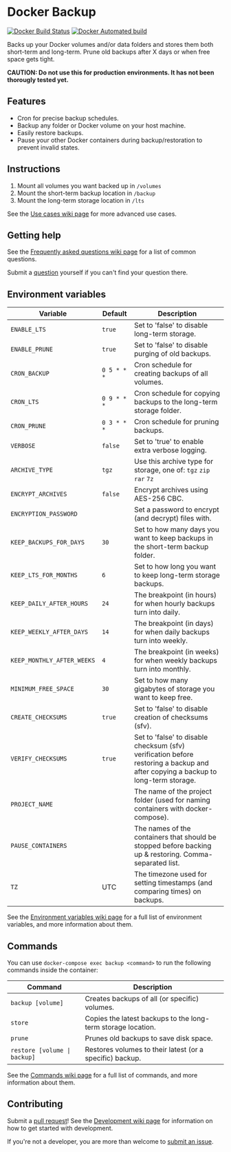 # Docker Backup

[![Docker Build Status](https://img.shields.io/docker/cloud/build/niclaslindstedt/docker-backup.svg)](https://hub.docker.com/r/niclaslindstedt/docker-backup/builds/)
[![Docker Automated build](https://img.shields.io/docker/cloud/automated/niclaslindstedt/docker-backup.svg)](https://hub.docker.com/r/niclaslindstedt/docker-backup/)

Backs up your Docker volumes and/or data folders and stores them both short-term and long-term. Prune old backups after X days or when free space gets tight.

**CAUTION: Do not use this for production environments. It has not been thorougly tested yet.**

## Features

- Cron for precise backup schedules.
- Backup any folder or Docker volume on your host machine.
- Easily restore backups.
- Pause your other Docker containers during backup/restoration to prevent invalid states.

## Instructions

1. Mount all volumes you want backed up in `/volumes`
2. Mount the short-term backup location in `/backup`
3. Mount the long-term storage location in `/lts`

See the [Use cases wiki page](https://github.com/niclaslindstedt/docker-backup/wiki/Use-cases) for more advanced use cases.

## Getting help

See the [Frequently asked questions wiki page](https://github.com/niclaslindstedt/docker-backup/wiki/Frequently-asked-questions) for a list of common questions.

Submit a [question](https://github.com/niclaslindstedt/docker-backup/issues/new) yourself if you can't find your question there.

## Environment variables

| Variable                   | Default     | Description                                                                                                                      |
| -------------------------- | ----------- | -------------------------------------------------------------------------------------------------------------------------------- |
| `ENABLE_LTS`               | `true`      | Set to 'false' to disable long-term storage.                                                                                     |
| `ENABLE_PRUNE`             | `true`      | Set to 'false' to disable purging of old backups.                                                                                |
| `CRON_BACKUP`              | `0 5 * * *` | Cron schedule for creating backups of all volumes.                                                                               |
| `CRON_LTS`                 | `0 9 * * *` | Cron schedule for copying backups to the long-term storage folder.                                                               |
| `CRON_PRUNE`               | `0 3 * * *` | Cron schedule for pruning backups.                                                                                               |
| `VERBOSE`                  | `false`     | Set to 'true' to enable extra verbose logging.                                                                                   |
| `ARCHIVE_TYPE`             | `tgz`       | Use this archive type for storage, one of: `tgz` `zip` `rar` `7z`                                                                |
| `ENCRYPT_ARCHIVES`         | `false`     | Encrypt archives using AES-256 CBC.                                                                                              |
| `ENCRYPTION_PASSWORD`      |             | Set a password to encrypt (and decrypt) files with.                                                                              |
| `KEEP_BACKUPS_FOR_DAYS`    | `30`        | Set to how many days you want to keep backups in the short-term backup folder.                                                   |
| `KEEP_LTS_FOR_MONTHS`      | `6`         | Set to how long you want to keep long-term storage backups.                                                                      |
| `KEEP_DAILY_AFTER_HOURS`   | `24`        | The breakpoint (in hours) for when hourly backups turn into daily.                                                               |
| `KEEP_WEEKLY_AFTER_DAYS`   | `14`        | The breakpoint (in days) for when daily backups turn into weekly.                                                                |
| `KEEP_MONTHLY_AFTER_WEEKS` | `4`         | The breakpoint (in weeks) for when weekly backups turn into monthly.                                                             |
| `MINIMUM_FREE_SPACE`       | `30`        | Set to how many gigabytes of storage you want to keep free.                                                                      |
| `CREATE_CHECKSUMS`         | `true`      | Set to 'false' to disable creation of checksums (sfv).                                                                           |
| `VERIFY_CHECKSUMS`         | `true`      | Set to 'false' to disable checksum (sfv) verification before restoring a backup and after copying a backup to long-term storage. |
| `PROJECT_NAME`             |             | The name of the project folder (used for naming containers with docker-compose).                                                 |
| `PAUSE_CONTAINERS`         |             | The names of the containers that should be stopped before backing up & restoring. Comma-separated list.                          |
| `TZ`                       | UTC         | The timezone used for setting timestamps (and comparing times) on backups.                                                       |

See the [Environment variables wiki page](https://github.com/niclaslindstedt/docker-backup/wiki/Environment-variables) for a full list of environment variables, and more information about them.

## Commands

You can use `docker-compose exec backup <command>` to run the following commands inside the container:

| Command                      | Description                                                  |
| ---------------------------- | ------------------------------------------------------------ |
| `backup [volume]`            | Creates backups of all (or specific) volumes.                |
| `store`                      | Copies the latest backups to the long-term storage location. |
| `prune`                      | Prunes old backups to save disk space.                       |
| `restore [volume \| backup]` | Restores volumes to their latest (or a specific) backup.     |

See the [Commands wiki page](https://github.com/niclaslindstedt/docker-backup/wiki/Commands) for a full list of commands, and more information about them.

## Contributing

Submit a [pull request](https://github.com/niclaslindstedt/docker-backup/pulls)! See the [Development wiki page](https://github.com/niclaslindstedt/docker-backup/wiki/Development) for information on how to get started with development.

If you're not a developer, you are more than welcome to [submit an issue](https://github.com/niclaslindstedt/docker-backup/issues/new).
